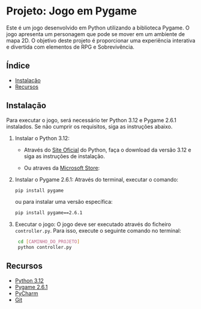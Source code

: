 # Projeto: Jogo em Pygame

Este é um jogo desenvolvido em Python utilizando a biblioteca Pygame. O jogo apresenta um personagem que pode se mover em um ambiente de mapa 2D. O objetivo deste projeto é proporcionar uma experiência interativa e divertida com elementos de RPG e Sobrevivência.

## Índice

- [Instalação](#instalação)
- [Recursos](#recursos)

## Instalação

Para executar o jogo, será necessário ter Python 3.12 e Pygame 2.6.1 instalados. Se não cumprir os requisitos, siga as instruções abaixo.

1. Instalar o Python 3.12:
   
   - Através do [Site Oficial](https://www.python.org/downloads/) do Python, faça o download da versão 3.12 e siga as instruções de instalação. 

   - Ou atraves da [Microsoft Store](https://apps.microsoft.com/detail/9ncvdn91xzqp?hl=pt-pt&gl=BR): 


2. Instalar o Pygame 2.6.1:
Através do terminal, executar o comando:

   ```bash
   pip install pygame
   ```
   ou para instalar uma versão específica:
   ```bash
   pip install pygame==2.6.1
   ```

3. Executar o jogo:
   O jogo deve ser executado através do ficheiro `controller.py`. Para isso, execute o seguinte comando no terminal:
   ```bash
    cd [CAMINHO_DO_PROJETO]
    python controller.py
    ```

## Recursos

- [Python 3.12](https://www.python.org/downloads/)
- [Pygame 2.6.1](https://www.pygame.org/)
- [PyCharm](https://www.jetbrains.com/pt-br/pycharm/)
- [Git](https://git-scm.com/)




